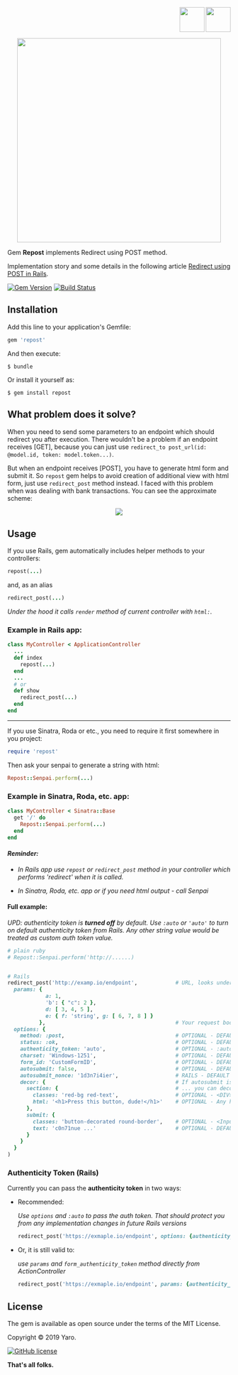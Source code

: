 <p align="right">
    <a href="https://github.com/vergilet/repost"><img align="" src="https://user-images.githubusercontent.com/2478436/51829223-cb05d600-22f5-11e9-9245-bc6e82dcf028.png" width="56" height="56" /></a>
<a href="https://rubygems.org/gems/repost"><img align="right" src="https://user-images.githubusercontent.com/2478436/51829691-c55cc000-22f6-11e9-99a5-42f88a8f2a55.png" width="56" height="56" /></a>
</p>

<p align="center">
    <a href="https://rubygems.org/gems/repost">
  <img width="460" src="https://user-images.githubusercontent.com/2478436/55672583-44491880-58a5-11e9-945c-939f90470df8.png"></a>
</p>

Gem **Repost** implements Redirect using POST method.

Implementation story and some details in the following article [Redirect using POST in Rails](https://medium.com/@momlookhowican/redirect-using-post-in-rails-5748da354343).

[![Gem Version](https://badge.fury.io/rb/repost.svg)](https://badge.fury.io/rb/repost)
[![Build Status](https://travis-ci.com/vergilet/repost.svg?branch=master)](https://travis-ci.com/vergilet/repost)

## Installation

Add this line to your application's Gemfile:

```ruby
gem 'repost'
```

And then execute:

    $ bundle

Or install it yourself as:

    $ gem install repost



## What problem does it solve?

When you need to send some parameters to an endpoint which should redirect you after execution. There wouldn't be a problem if an endpoint receives [GET], because you can just use `redirect_to post_url(id: @model.id, token: model.token...)`.

But when an endpoint receives [POST], you have to generate html form and submit it. So `repost` gem helps to avoid creation of additional view with html form, just use `redirect_post` method instead.
I faced with this problem when was dealing with bank transactions. You can see the approximate scheme:

<p align="center">
    <a href="https://user-images.githubusercontent.com/2478436/55143646-d0da3500-5147-11e9-91a3-1bac9d560fb2.png">
  <img src="https://user-images.githubusercontent.com/2478436/55143646-d0da3500-5147-11e9-91a3-1bac9d560fb2.png"></a>
</p>


## Usage

If you use Rails, gem automatically includes helper methods to your controllers:

```ruby
repost(...)
```
and, as an alias

```ruby
redirect_post(...)
```

*Under the hood it calls `render` method of current controller with `html:`.*

### Example in Rails app:

```ruby
class MyController < ApplicationController
  ...
  def index
    repost(...)
  end
  ...
  # or
  def show
    redirect_post(...)
  end
end
```
______________

If you use Sinatra, Roda or etc., you need to require it first somewhere in you project:

```ruby
require 'repost'
```

Then ask your senpai to generate a string with html:


```ruby
Repost::Senpai.perform(...)
```

### Example in Sinatra, Roda, etc. app:

```ruby
class MyController < Sinatra::Base
  get '/' do
    Repost::Senpai.perform(...)
  end
end
```



#### *Reminder:*

- *In Rails app use `repost` or `redirect_post` method in your controller which performs 'redirect' when it is called.*

- *In Sinatra, Roda, etc. app or if you need html output - call Senpai*


#### Full example:

*UPD: authenticity token is **turned off** by default. Use `:auto` or `'auto'` to turn on default authenticity token from Rails. Any other string value would be treated as custom auth token value.*

```ruby
# plain ruby
# Repost::Senpai.perform('http://......)


# Rails
redirect_post('http://examp.io/endpoint',            # URL, looks understandable
  params: {
            a: 1,
            'b': { "c": 2 },
            d: [ 3, 4, 5 ],
            e: { f: 'string', g: [ 6, 7, 8 ] }
          },                                         # Your request body, also nested params and arrays
  options: {
    method: :post,                                   # OPTIONAL - DEFAULT is :post, but you can use others if needed
    status: :ok,                                     # OPTIONAL - DEFAULT is :ok, but you can use others if needed
    authenticity_token: 'auto',                      # OPTIONAL - :auto or 'auto' for Rails form_authenticity_token, string - custom token
    charset: 'Windows-1251',                         # OPTIONAL - DEFAULT is "UTF-8", corresponds for accept-charset
    form_id: 'CustomFormID',                         # OPTIONAL - DEFAULT is autogenerated
    autosubmit: false,                               # OPTIONAL - DEFAULT is true, if you want to get a confirmation for redirect
    autosubmit_nonce: '1d3n7i4ier',                  # RAILS - DEFAULT is content_security_policy_nonce, for pure Ruby - string identifier, more info - https://edgeguides.rubyonrails.org/security.html#content-security-policy
    decor: {                                         # If autosubmit is turned off or Javascript is disabled on client
      section: {                                     # ... you can decorate confirmation section and button
        classes: 'red-bg red-text',                  # OPTIONAL - <DIV> section, set classNames, separate with space
        html: '<h1>Press this button, dude!</h1>'    # OPTIONAL - Any html, which will appear before submit button
      },
      submit: {
        classes: 'button-decorated round-border',    # OPTIONAL - <Input> with type submit, set classNames, separate with space
        text: 'c0n71nue ...'                         # OPTIONAL - DEFAULT is 'Continue'
      }
    }
  }
)

```

### Authenticity Token (Rails)

Currently you can pass the **authenticity token** in two ways:

* Recommended:

    *Use `options` and `:auto` to pass the auth token. That should protect you from any implementation changes in future Rails versions*

    ```ruby
    redirect_post('https://exmaple.io/endpoint', options: {authenticity_token: :auto})
    ```
* Or, it is still valid to:

    *use `params` and `form_authenticity_token` method directly from ActionController*
    ```ruby
    redirect_post('https://exmaple.io/endpoint', params: {authenticity_token: form_authenticity_token})
    ```



## License
The gem is available as open source under the terms of the MIT License.

Copyright © 2019 Yaro.

[![GitHub license](https://img.shields.io/badge/license-MIT-brightgreen)](https://raw.githubusercontent.com/vergilet/repost/master/LICENSE.txt)

**That's all folks.**
